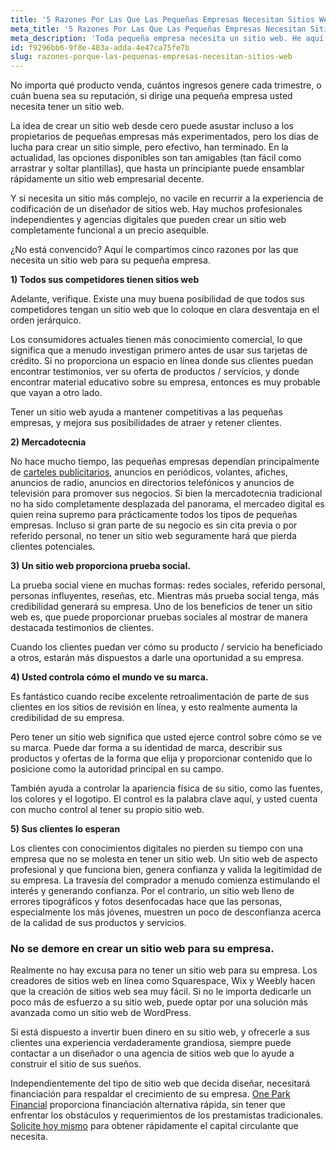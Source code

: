 ```yaml
---
title: '5 Razones Por Las Que Las Pequeñas Empresas Necesitan Sitios Web'
meta_title: '5 Razones Por Las Que Las Pequeñas Empresas Necesitan Sitios Web'
meta_description: 'Toda pequeña empresa necesita un sitio web. He aquí el por qué. Para pagar su sitio web, intente una financiación alternativa rápida con One Park Financial.'
id: f9296bb6-9f8e-483a-adda-4e47ca75fe7b
slug: razones-porque-las-pequenas-empresas-necesitan-sitios-web
---
```

No importa qué producto venda, cuántos ingresos genere cada trimestre, o cuán buena sea su reputación, si dirige una pequeña empresa usted necesita tener un sitio web. 

La idea de crear un sitio web desde cero puede asustar incluso a los propietarios de pequeñas empresas más experimentados, pero los días de lucha para crear un sitio simple, pero efectivo, han terminado. En la actualidad, las opciones disponibles son tan amigables (tan fácil como arrastrar y soltar plantillas), que hasta un principiante puede ensamblar rápidamente un sitio web empresarial decente. 

Y si necesita un sitio más complejo, no vacile en recurrir a la experiencia de codificación de un diseñador de sitios web. Hay muchos profesionales independientes y agencias digitales que pueden crear un sitio web completamente funcional a un precio asequible. 

¿No está convencido? Aquí  le compartimos cinco razones por las que necesita un sitio web para su pequeña empresa.

**1)	Todos sus competidores tienen sitios web**

Adelante, verifique. Existe una muy buena posibilidad de que todos sus competidores tengan un sitio web que lo coloque en clara desventaja en el orden jerárquico. 

Los consumidores actuales tienen más conocimiento comercial, lo que significa que a menudo investigan primero antes de usar sus tarjetas de crédito. Si no proporciona un espacio en línea donde sus clientes puedan encontrar testimonios, ver su oferta de productos / servicios, y donde encontrar material educativo sobre su empresa, entonces es muy probable que vayan a otro lado.

Tener un sitio web ayuda a mantener competitivas a las pequeñas empresas, y mejora sus posibilidades de atraer y retener clientes. 

**2)	Mercadotecnia**

No hace mucho tiempo, las pequeñas empresas dependían principalmente de [carteles publicitarios](https://www.oneparkfinancial.com/es/articulos/como-crear-estrategia-de-mercadotecnia-de-contenido-para-su-empresa), anuncios en periódicos, volantes, afiches, anuncios de radio, anuncios en directorios telefónicos y anuncios de televisión para promover sus negocios. Si bien la mercadotecnia tradicional no ha sido completamente desplazada del panorama, el mercadeo digital es quien reina supremo para prácticamente todos los tipos de pequeñas empresas. Incluso si gran parte de su negocio es sin cita previa  o por referido personal, no tener un sitio web seguramente hará que pierda clientes potenciales.

**3)	Un sitio web proporciona prueba social.**

La prueba social viene en muchas formas: redes sociales, referido personal, personas influyentes, reseñas, etc.  Mientras más prueba social tenga, más credibilidad generará su empresa. Uno de los beneficios de tener un sitio web es, que puede proporcionar pruebas sociales al mostrar de manera destacada testimonios de clientes. 

Cuando los clientes puedan ver cómo su producto / servicio ha beneficiado a otros, estarán más dispuestos a darle una oportunidad a su empresa. 

**4)	Usted controla cómo el mundo ve su marca.**

Es fantástico cuando recibe excelente retroalimentación de parte de sus clientes en los sitios de revisión en línea, y esto realmente aumenta la credibilidad de su empresa.

Pero tener un sitio web significa que usted ejerce control sobre cómo se ve su marca. Puede dar forma a su identidad de marca, describir sus productos y ofertas de la forma que elija y proporcionar contenido que lo posicione como la autoridad principal en su campo. 

También ayuda a controlar la apariencia física de su sitio, como las fuentes, los colores y el logotipo. El control es la palabra clave aquí, y usted cuenta con mucho control al tener su propio sitio web. 

**5)	Sus clientes lo esperan**

Los clientes con conocimientos digitales no pierden su tiempo con una empresa que no se molesta en tener un sitio web. Un sitio web de aspecto profesional y que funciona bien, genera confianza y valida la legitimidad de su empresa.  La travesía del comprador a menudo comienza estimulando el interés y generando confianza. Por el contrario, un sitio web lleno de errores tipográficos y fotos desenfocadas hace que las personas, especialmente los más jóvenes, muestren un poco de desconfianza acerca de la calidad de sus productos y servicios.

### No se demore en crear un sitio web para su empresa.

Realmente no hay excusa para no tener un sitio web para su empresa. Los creadores de sitios web en línea como Squarespace, Wix y Weebly hacen que la creación de sitios web sea muy fácil. Si no le importa dedicarle un poco más de esfuerzo a su sitio web, puede optar por una solución más avanzada como un sitio web de WordPress. 

Si está dispuesto a invertir buen dinero en su sitio web, y ofrecerle a sus clientes una experiencia verdaderamente grandiosa, siempre puede contactar a un diseñador o una agencia de sitios web  que lo ayude a construir el sitio de sus sueños. 

Independientemente del tipo de sitio web que decida diseñar, necesitará financiación para respaldar el crecimiento de su empresa. [One Park Financial](https://www.oneparkfinancial.com/) proporciona financiación alternativa rápida, sin tener que enfrentar los obstáculos y requerimientos de los prestamistas tradicionales. [Solicite hoy mismo](https://www.oneparkfinancial.com/pre-qualification) para obtener rápidamente el capital circulante que necesita.